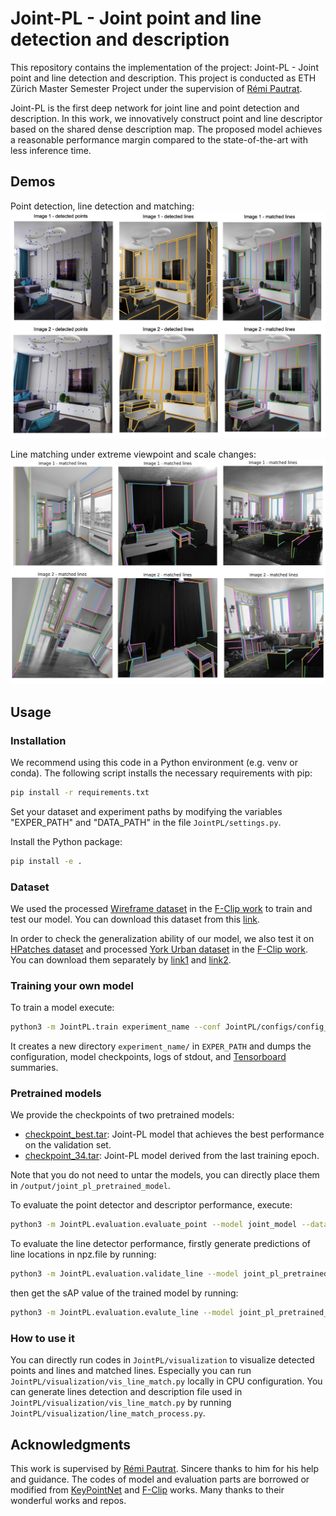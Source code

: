 # Joint-PL - Joint point and line detection and description

This repository contains the implementation of the project: Joint-PL - Joint point and line detection and description. This project is conducted as ETH Zürich Master Semester Project under the supervision of 
[Rémi Pautrat](https://github.com/rpautrat).

Joint-PL is the first deep network for joint line and point detection and
description. In this work, we innovatively construct point and line
descriptor based on the shared dense description map. The proposed model achieves a reasonable
performance margin compared to the state-of-the-art with less inference
time.  

## Demos

Point detection, line detection and matching:
![demo](output/figure/demo1.png)

Line matching under extreme viewpoint and scale changes:
![demo](output/figure/demo2.png)

## Usage

### Installation

We recommend using this code in a Python environment (e.g. venv or conda). The following script installs the necessary requirements with pip:
```bash
pip install -r requirements.txt
```

Set your dataset and experiment paths by modifying the variables "EXPER_PATH" and "DATA_PATH" in the file `JointPL/settings.py`.

Install the Python package:
```bash
pip install -e .
```

### Dataset

We used the processed [Wireframe dataset](https://github.com/huangkuns/wireframe) in the [F-Clip work](https://github.com/Delay-Xili/F-Clip) to train and test our model. You can download this dataset from this [link](https://drive.google.com/file/d/1q8pQzYBJPh3brHUhjkVIxfbLk0XEigIe/view?usp=sharing).

In order to check the generalization ability of our model, we also test it on [HPatches dataset](https://github.com/hpatches/hpatches-dataset) and processed [York Urban dataset](https://www.elderlab.yorku.ca/resources/york-urban-line-segment-database-information/) in the [F-Clip work](https://github.com/Delay-Xili/F-Clip). You
can download them separately by [link1](http://icvl.ee.ic.ac.uk/vbalnt/hpatches/hpatches-sequences-release.tar.gz) and [link2](https://drive.google.com/file/d/1lapVcNtw7SNzH8cpHj2H6tIzyAom4MJe/view?usp=sharing).

### Training your own model

To train a model execute:
```bash
python3 -m JointPL.train experiment_name --conf JointPL/configs/config_name.yaml
```
It creates a new directory `experiment_name/` in `EXPER_PATH` and dumps the configuration, model checkpoints, logs of stdout, and [Tensorboard](https://pytorch.org/docs/stable/tensorboard.html) summaries.

### Pretrained models

We provide the checkpoints of two pretrained models:
- [checkpoint_best.tar](https://drive.google.com/file/d/1BivT6Oel1mgrdAVgFzbfKDJdVLjMRgl_/view?usp=sharing): Joint-PL model that achieves the best performance on the validation set.
- [checkpoint_34.tar](https://drive.google.com/file/d/1g3szQFUtnINYtd-ZOWIckKnEjBUzoAWa/view?usp=sharing): Joint-PL model derived from the last training epoch.
 
Note that you do not need to untar the models, you can directly place them in `/output/joint_pl_pretrained_model`.

To evaluate the point detector and descriptor performance, execute:
```bash
python3 -m JointPL.evaluation.evaluate_point --model joint_model --dataset Wireframe/HPatches
```

To evaluate the line detector performance, firstly generate predictions of line locations in npz.file by running:
```bash
python3 -m JointPL.evaluation.validate_line --model joint_pl_pretrained_model --dataset Wireframe/York --file best/last
```
then get the sAP value of the trained model by running:
```bash
python3 -m JointPL.evaluation.evalute_line --model joint_pl_pretrained_model --dataset Wireframe/York --file best/last
```

### How to use it
You can directly run codes in `JointPL/visualization` to visualize detected points and lines and matched lines. Especially 
you can run `JointPL/visualization/vis_line_match.py` locally in CPU configuration. You can generate lines detection and 
description file used in `JointPL/visualization/vis_line_match.py` by running `JointPL/visualization/line_match_process.py`.

## Acknowledgments
This work is supervised by [Rémi Pautrat](https://github.com/rpautrat). Sincere thanks to him for his help and guidance. The codes of model and
evaluation parts are borrowed or modified from [KeyPointNet](https://github.com/TRI-ML/KP2D) and [F-Clip](https://github.com/Delay-Xili/F-Clip) works.
Many thanks to their wonderful works and repos.